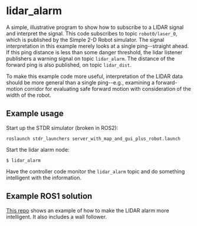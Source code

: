 # lidar_alarm

A simple, illustrative program to show how to subscribe to a LIDAR signal and interpret the signal.
This code subscribes to topic `robot0/laser_0`, which is published by the Simple 2-D Robot simulator.
The signal interpretation in this example merely looks at a single ping--straight ahead.  If this
ping distance is less than some danger threshold, the lidar listener publishers a warning signal on
topic `lidar_alarm`.  The distance of the forward ping is also published, on topic `lidar_dist`.

To make this example code more useful, interpretation of the LIDAR data should be more general than a
single ping--e.g., examining a forward-motion corridor for evaluating safe forward motion with consideration
of the width of the robot.

## Example usage

Start up the STDR simulator (broken in ROS2):

`roslaunch stdr_launchers server_with_map_and_gui_plus_robot.launch`

Start the lidar alarm node:

`$ lidar_alarm`

Have the controller code monitor the `lidar_alarm` topic and do something intelligent with the information.

## Example ROS1 solution

[This repo](https://github.com/jstarkman/p2_jas497) shows an example of how to make the LIDAR alarm more intelligent.  It also includes a wall follower.
